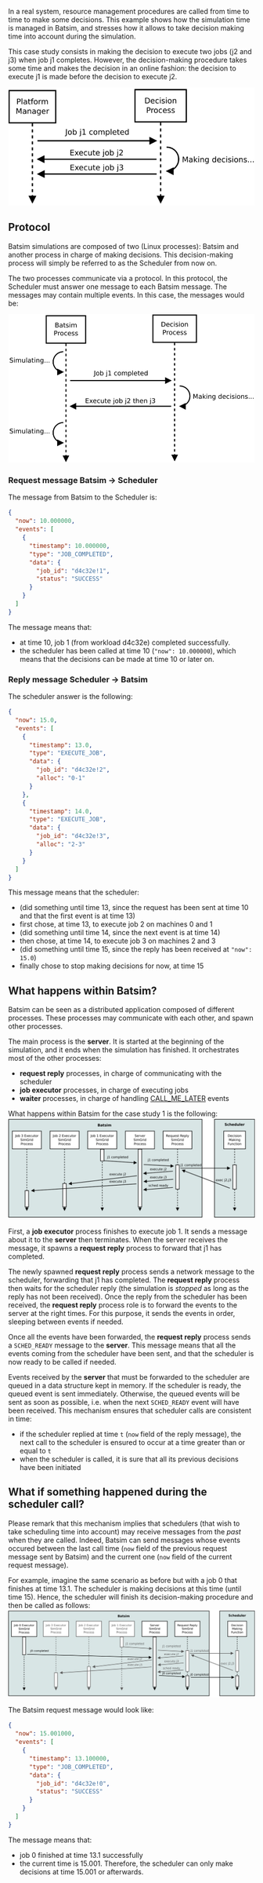 In a real system, resource management procedures are called from time to time to
make some decisions.
This example shows how the simulation time is managed in Batsim, and stresses
how it allows to take decision making time into account during the simulation.

This case study consists in making the decision to execute two jobs (j2 and j3)
when job j1 completes. However, the decision-making procedure takes some time and
makes the decision in an online fashion: the decision to execute j1 is made
before the decision to execute j2.

![case1_overview_figure](protocol_img/case1_overview.png)

## Protocol
Batsim simulations are composed of two (Linux processes): Batsim and another
process in charge of making decisions.
This decision-making process will simply be referred to as the Scheduler from now on.

The two processes communicate via a protocol. In this protocol, the Scheduler
must answer one message to each Batsim message. The messages may contain
multiple events. In this case, the messages would be:

![case1_protocol_figure](protocol_img/case1_protocol.png)

### Request message Batsim -> Scheduler
The message from Batsim to the Scheduler is:
``` JSON
{
  "now": 10.000000,
  "events": [
    {
      "timestamp": 10.000000,
      "type": "JOB_COMPLETED",
      "data": {
        "job_id": "d4c32e!1",
        "status": "SUCCESS"
      }
    }
  ]
}
```

The message means that:
- at time 10, job 1 (from workload d4c32e) completed successfully.
- the scheduler has been called at time 10 (``"now": 10.000000``),
  which means that the decisions can be made at time 10 or later on.

### Reply message Scheduler -> Batsim
The scheduler answer is the following:
``` JSON
{
  "now": 15.0,
  "events": [
    {
      "timestamp": 13.0,
      "type": "EXECUTE_JOB",
      "data": {
        "job_id": "d4c32e!2",
        "alloc": "0-1"
      }
    },
    {
      "timestamp": 14.0,
      "type": "EXECUTE_JOB",
      "data": {
        "job_id": "d4c32e!3",
        "alloc": "2-3"
      }
    }
  ]
}
```

This message means that the scheduler:
- (did something until time 13, since the request has been sent at time 10
  and that the first event is at time 13)
- first chose, at time 13, to execute job 2 on machines 0 and 1
- (did something until time 14, since the next event is at time 14)
- then chose, at time 14, to execute job 3 on machines 2 and 3
- (did something until time 15, since the reply has been received at
  ``"now": 15.0``)
- finally chose to stop making decisions for now, at time 15

## What happens within Batsim?
Batsim can be seen as a distributed application composed of different processes.
These processes may communicate with each other, and spawn other processes.

The main process is the **server**. It is started at the beginning of the
simulation, and it ends when the simulation has finished. It orchestrates
most of the other processes:
- **request reply** processes, in charge of communicating with the scheduler
- **job executor** processes, in charge of executing jobs
- **waiter** processes, in charge of handling
  [CALL_ME_LATER](proto_description.md#call_me_later) events

What happens within Batsim for the case study 1 is the following:
![case1_inner_figure](protocol_img/case1_inner.png)

First, a **job executor** process finishes to execute job 1. It sends a message
about it to the **server** then terminates. When the server receives the message,
it spawns a **request reply** process to forward that j1 has completed.

The newly spawned **request reply** process sends a network message to
the scheduler, forwarding that j1 has completed. The **request reply** process
then waits for the scheduler reply (the simulation is *stopped* as long as
the reply has not been received).
Once the reply from the scheduler has been received, the **request reply**
process role is to forward the events to the server at the right times.
For this purpose, it sends the events in order, sleeping between events if
needed.

Once all the events have been forwarded, the **request reply** process sends
a ``SCHED_READY`` message to the **server**. This message means that all the
events coming from the scheduler have been sent, and that the scheduler is
now ready to be called if needed.

Events received by the **server** that must be forwarded to the scheduler are
queued in a data structure kept in memory.
If the scheduler is ready, the queued event is sent immediately.
Otherwise, the queued events will be sent as soon as possible,
i.e. when the next ``SCHED_READY`` event will have been received.
This mechanism ensures that scheduler calls are consistent in time:
- if the scheduler replied at time ``t`` (``now`` field of the reply message),
  the next call to the scheduler is ensured to occur at a time greater than or
  equal to ``t``
- when the scheduler is called, it is sure that all its previous decisions
  have been initiated

## What if something happened during the scheduler call?
Please remark that this mechanism implies that schedulers (that wish to take
scheduling time into account) may receive messages from the *past* when they are
called. Indeed, Batsim can send messages whose events occured between the last
call time (``now`` field of the previous request message sent by Batsim) and the
current one (``now`` field of the current request message).

For example, imagine the same scenario as before but with a job 0 that finishes
at time 13.1. The scheduler is making decisions at this time (until time 15).
Hence, the scheduler will finish its decision-making procedure and then be
called as follows:
![case1_inner_past_figure](protocol_img/case1_inner_past.png)

The Batsim request message would look like:
``` JSON
{
  "now": 15.001000,
  "events": [
    {
      "timestamp": 13.100000,
      "type": "JOB_COMPLETED",
      "data": {
        "job_id": "d4c32e!0",
        "status": "SUCCESS"
      }
    }
  ]
}
```
The message means that:
- job 0 finished at time 13.1 successfully
- the current time is 15.001. Therefore, the scheduler can only make decisions
  at time 15.001 or afterwards.
